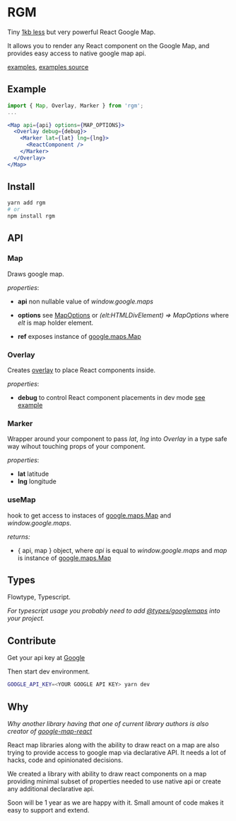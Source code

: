 # RGM

Tiny [1kb less](size-snapshot.txt#L4-L5) but very powerful React Google Map.

It allows you to render any React component on the Google Map, and provides easy access to native google map api.

[examples](https://realadvisor.github.io/rgm), [examples source](pages)

## Example

```jsx
import { Map, Overlay, Marker } from 'rgm';
...

<Map api={api} options={MAP_OPTIONS}>
  <Overlay debug={debug}>
    <Marker lat={lat} lng={lng}>
      <ReactComponent />
    </Marker>
  </Overlay>
</Map>
```

## Install

```bash
yarn add rgm
# or
npm install rgm
```

## API

### Map

Draws google map.

_properties_:

- **api** non nullable value of _window.google.maps_

- **options** see [MapOptions](https://developers.google.com/maps/documentation/javascript/reference/map#MapOptions)
  or _(elt:HTMLDivElement) => MapOptions_ where _elt_ is map holder element.

- **ref** exposes instance of [google.maps.Map](https://developers.google.com/maps/documentation/javascript/reference/map)

### Overlay

Creates [overlay](https://developers.google.com/maps/documentation/javascript/examples/overlay-simple) to place React components inside.

_properties_:

- **debug** to control React component placements in dev mode [see example](https://realadvisor.github.io/rgm/react-markers)

### Marker

Wrapper around your component to pass _lat_, _lng_ into _Overlay_ in a type safe way wihout touching props of your component.

_properties_:

- **lat** latitude
- **lng** longitude

### useMap

hook to get access to instaces of [google.maps.Map](https://developers.google.com/maps/documentation/javascript/reference/map) and _window.google.maps_.

_returns:_

- { api, map } object, where _api_ is equal to _window.google.maps_ and _map_ is instance of [google.maps.Map](https://developers.google.com/maps/documentation/javascript/reference/map)

## Types

Flowtype, Typescript.

_For typescript usage you probably need to add [@types/googlemaps](https://www.npmjs.com/package/@types/googlemaps) into your project._

## Contribute

Get your api key at [Google](https://developers.google.com/maps/documentation/javascript/get-api-key)

Then start dev environment.

```bash
GOOGLE_API_KEY=<YOUR GOOGLE API KEY> yarn dev
```

## Why

_Why another library having that one of current library authors is also creator of [google-map-react](https://github.com/google-map-react/google-map-react)_

React map libraries along with the ability to draw react on a map are also trying to provide access to google map via declarative API. It needs a lot of hacks, code and opinionated decisions.

We created a library with ability to draw react components on a map providing minimal subset of properties needed to use native api or create any additional declarative api.

Soon will be 1 year as we are happy with it. Small amount of code makes it easy to support and extend.

